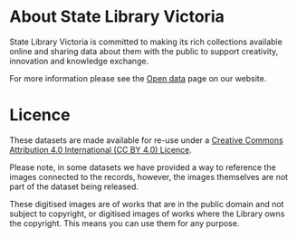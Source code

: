 # About State Library Victoria

State Library Victoria is committed to making its rich collections available online and sharing data about them with the public to support creativity, innovation and knowledge exchange.

For more information please see the [Open data](https://www.slv.vic.gov.au/contribute-create/open-data) page on our website.

# Licence

These datasets are made available for re-use under a [Creative Commons Attribution 4.0 International (CC BY 4.0) Licence](https://creativecommons.org/licences/by/4.0).

Please note, in some datasets we have provided a way to reference the images connected to the records, however, the images themselves are not part of the dataset being released.

These digitised images are of works that are in the public domain and not subject to copyright, or digitised images of works where the Library owns the copyright. This means you can use them for any purpose.
